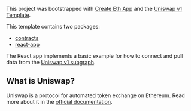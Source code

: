 This project was bootstrapped with [Create Eth App](https://github.com/paulrberg/create-eth-app) and the [Uniswap v1 Template](https://github.com/PaulRBerg/create-eth-app/tree/develop/templates/uniswap).

This template contains two packages:

- [contracts](/packages/contracts)
- [react-app](/packages/react-app)

The React app implements a basic example for how to connect and pull data from the [Uniswap v1 subgraph](https://thegraph.com/explorer/subgraph/graphprotocol/uniswap).

## What is Uniswap?

Uniswap is a protocol for automated token exchange on Ethereum. Read more about it in the [official documentation](https://docs.uniswap.io/).
